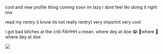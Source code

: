 cool and new profile thing coming soon im lazy i dont feel likr doing it right niw

read my rentry (i know its not really rentry) very importnt very cool

i got bad bitches at the crib FAHHH u mean. where dey at doe :joy: 🎵where 🎹where dey at doe 

![](https://komarev.com/ghpvc/?username=gayaliens&color=grey)


<!--
**gayaliens/gayaliens** is a ✨ _special_ ✨ repository because its `README.md` (this file) appears on your GitHub profile.

Here are some ideas to get you started:

- 🔭 I’m currently working on ...
- 🌱 I’m currently learning ...
- 👯 I’m looking to collaborate on ...
- 🤔 I’m looking for help with ...
- 💬 Ask me about ...
- 📫 How to reach me: ...
- 😄 Pronouns: ...
- ⚡ Fun fact: ...
-->
